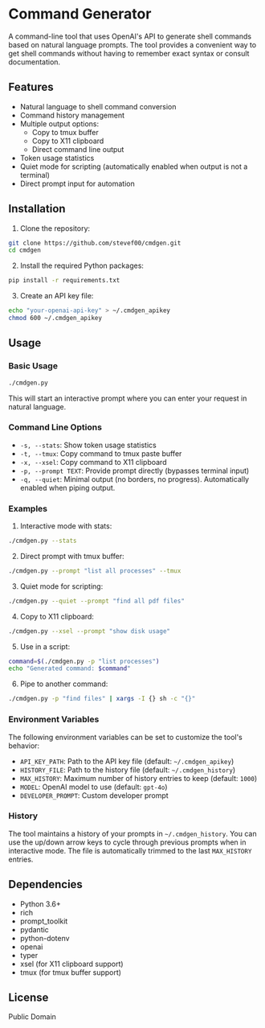 # Command Generator

A command-line tool that uses OpenAI's API to generate shell commands
based on natural language prompts. The tool provides a convenient
way to get shell commands without having to remember exact syntax
or consult documentation.

## Features

- Natural language to shell command conversion
- Command history management
- Multiple output options:
  - Copy to tmux buffer
  - Copy to X11 clipboard
  - Direct command line output
- Token usage statistics
- Quiet mode for scripting (automatically enabled when output is not a terminal)
- Direct prompt input for automation

## Installation

1. Clone the repository:
```bash
git clone https://github.com/stevef00/cmdgen.git
cd cmdgen
```

2. Install the required Python packages:
```bash
pip install -r requirements.txt
```

3. Create an API key file:
```bash
echo "your-openai-api-key" > ~/.cmdgen_apikey
chmod 600 ~/.cmdgen_apikey
```

## Usage

### Basic Usage

```bash
./cmdgen.py
```

This will start an interactive prompt where you can enter your
request in natural language.

### Command Line Options

- `-s, --stats`: Show token usage statistics
- `-t, --tmux`: Copy command to tmux paste buffer
- `-x, --xsel`: Copy command to X11 clipboard
- `-p, --prompt TEXT`: Provide prompt directly (bypasses terminal input)
- `-q, --quiet`: Minimal output (no borders, no progress). Automatically enabled when piping output.

### Examples

1. Interactive mode with stats:
```bash
./cmdgen.py --stats
```

2. Direct prompt with tmux buffer:
```bash
./cmdgen.py --prompt "list all processes" --tmux
```

3. Quiet mode for scripting:
```bash
./cmdgen.py --quiet --prompt "find all pdf files"
```

4. Copy to X11 clipboard:
```bash
./cmdgen.py --xsel --prompt "show disk usage"
```

5. Use in a script:
```bash
command=$(./cmdgen.py -p "list processes")
echo "Generated command: $command"
```

6. Pipe to another command:
```bash
./cmdgen.py -p "find files" | xargs -I {} sh -c "{}"
```

### Environment Variables

The following environment variables can be set to customize the tool's behavior:

- `API_KEY_PATH`: Path to the API key file (default: `~/.cmdgen_apikey`)
- `HISTORY_FILE`: Path to the history file (default: `~/.cmdgen_history`)
- `MAX_HISTORY`: Maximum number of history entries to keep (default: `1000`)
- `MODEL`: OpenAI model to use (default: `gpt-4o`)
- `DEVELOPER_PROMPT`: Custom developer prompt

### History

The tool maintains a history of your prompts in `~/.cmdgen_history`.
You can use the up/down arrow keys to cycle through previous prompts
when in interactive mode.
The file is automatically trimmed to the last `MAX_HISTORY` entries.

## Dependencies

- Python 3.6+
- rich
- prompt_toolkit
- pydantic
- python-dotenv
- openai
- typer
- xsel (for X11 clipboard support)
- tmux (for tmux buffer support)

## License

Public Domain

